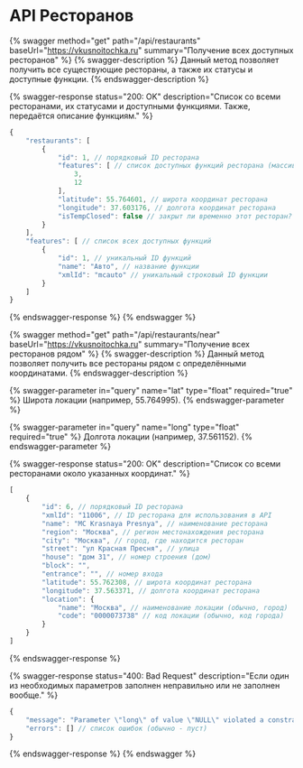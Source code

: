 # API Ресторанов

{% swagger method="get" path="/api/restaurants" baseUrl="https://vkusnoitochka.ru" summary="Получение всех доступных ресторанов" %}
{% swagger-description %}
Данный метод позволяет получить все существующие рестораны, а также их статусы и доступные функции.
{% endswagger-description %}

{% swagger-response status="200: OK" description="Список со всеми ресторанами, их статусами и доступными функциями. Также, передаётся описание функциям." %}
```javascript
{
    "restaurants": [
        {
            "id": 1, // порядковый ID ресторана
            "features": [ // список доступных функций ресторана (массив из ID)
                3,
                12
            ],
            "latitude": 55.764601, // широта координат ресторана
            "longitude": 37.603176, // долгота координат ресторана
            "isTempClosed": false // закрыт ли временно этот ресторан?
        }
    ],
    "features": [ // список всех доступных функций
        {
            "id": 1, // уникальный ID функций
            "name": "Авто", // название функции
            "xmlId": "mcauto" // уникальный строковый ID функции
        }
    ]
}
```
{% endswagger-response %}
{% endswagger %}

{% swagger method="get" path="/api/restaurants/near" baseUrl="https://vkusnoitochka.ru" summary="Получение всех ресторанов рядом" %}
{% swagger-description %}
Данный метод позволяет получить все рестораны рядом с определёнными координатами.
{% endswagger-description %}

{% swagger-parameter in="query" name="lat" type="float" required="true" %}
Широта локации (например, 55.764995).
{% endswagger-parameter %}

{% swagger-parameter in="query" name="long" type="float" required="true" %}
Долгота локации (например, 37.561152).
{% endswagger-parameter %}

{% swagger-response status="200: OK" description="Список со всеми ресторанами около указанных координат." %}
```javascript
[
    {
        "id": 6, // порядковый ID ресторана
        "xmlId": "11006", // ID ресторана для использования в API
        "name": "MC Krasnaya Presnya", // наименование ресторана
        "region": "Москва", // регион местонахождения ресторана
        "city": "Москва", // город, где находится ресторан
        "street": "ул Красная Пресня", // улица
        "house": "дом 31", // номер строения (дом)
        "block": "",
        "entrance": "", // номер входа
        "latitude": 55.762308, // широта координат ресторана
        "longitude": 37.563371, // долгота координат ресторана
        "location": {
            "name": "Москва", // наименование локации (обычно, город)
            "code": "0000073738" // код локации (обычно, код города)
        }
    }
]
```
{% endswagger-response %}

{% swagger-response status="400: Bad Request" description="Если один из необходимых параметров заполнен неправильно или не заполнен вообще." %}
```javascript
{
    "message": "Parameter \"long\" of value \"NULL\" violated a constraint \"Значение не должно быть null.\"\nParameter \"long\" of value \"NULL\" violated a constraint \"Значение не должно быть пустым.\"",  // текст ошибки
    "errors": [] // список ошибок (обычно - пуст)
}
```
{% endswagger-response %}
{% endswagger %}
